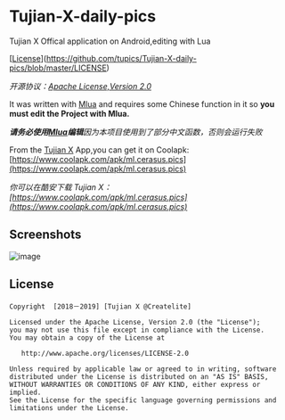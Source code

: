 # Tujian-X-daily-pics
Tujian X Offical application on Android,editing with Lua

[[License](https://img.shields.io/badge/license-Apache%202.0-blue.svg)](https://github.com/tupics/Tujian-X-daily-pics/blob/master/LICENSE)

*开源协议：[Apache License,Version 2.0](https://www.apache.org/licenses/LICENSE-2.0.html)*

It was written with [Mlua](https://www.coolapk.com/apk/com.mlua)
and requires some Chinese function in it so  **you must edit the Project with Mlua.**

***请务必使用[Mlua](https://www.coolapk.com/apk/com.mlua)编辑**因为本项目使用到了部分中文函数，否则会运行失败*

From the [Tujian X](https://www.coolapk.com/apk/ml.cerasus.pics) App,you can get it on Coolapk:
[https://www.coolapk.com/apk/ml.cerasus.pics](https://www.coolapk.com/apk/ml.cerasus.pics)

*你可以在酷安下载 Tujian X：
[https://www.coolapk.com/apk/ml.cerasus.pics](https://www.coolapk.com/apk/ml.cerasus.pics)*


Screenshots
-------

![image](https://img.dpic.dev/a8b8451baa6d6e6553c6503ec98fb862)

License
-------

    Copyright  [2018－2019] [Tujian X @Createlite]

    Licensed under the Apache License, Version 2.0 (the "License");
    you may not use this file except in compliance with the License.
    You may obtain a copy of the License at

       http://www.apache.org/licenses/LICENSE-2.0

    Unless required by applicable law or agreed to in writing, software
    distributed under the License is distributed on an "AS IS" BASIS,
    WITHOUT WARRANTIES OR CONDITIONS OF ANY KIND, either express or implied.
    See the License for the specific language governing permissions and
    limitations under the License.
